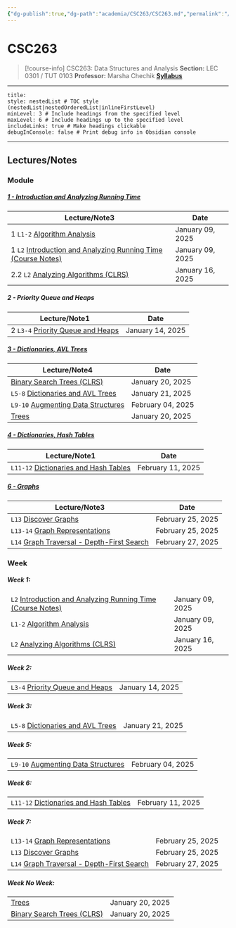 ```yaml
---
{"dg-publish":true,"dg-path":"academia/CSC263/CSC263.md","permalink":"/academia/csc-263/csc-263/","tags":["course-page","cs","university"],"created":"2024-06-22T19:06:24.000-04:00","updated":"2025-02-17T22:04:29.086-05:00"}
---
```



# CSC263

> [!course-info] CSC263: Data Structures and Analysis
> **Section:** LEC 0301 / TUT 0103
> **Professor:** Marsha Chechik
> **[Syllabus](https://q.utoronto.ca/courses/379913/assignments/syllabus)**

---

```table-of-contents
title:
style: nestedList # TOC style (nestedList|nestedOrderedList|inlineFirstLevel)
minLevel: 3 # Include headings from the specified level
maxLevel: 6 # Include headings up to the specified level
includeLinks: true # Make headings clickable
debugInConsole: false # Print debug info in Obsidian console
```

---

## Lectures/Notes

### Module

<h5><span><a data-tooltip-position="top" aria-label="100 Academia/CSC263/1 Introduction and Analyzing Running Time/1 - Introduction and Analyzing Running Time.md" data-href="100 Academia/CSC263/1 Introduction and Analyzing Running Time/1 - Introduction and Analyzing Running Time.md" href="100 Academia/CSC263/1 Introduction and Analyzing Running Time/1 - Introduction and Analyzing Running Time.md" class="internal-link" target="_blank" rel="noopener nofollow">1 - Introduction and Analyzing Running Time</a></span></h5><div><table class="dataview table-view-table"><thead class="table-view-thead"><tr class="table-view-tr-header"><th class="table-view-th"><span>Lecture/Note</span><span class="dataview small-text">3</span></th><th class="table-view-th"><span>Date</span></th></tr></thead><tbody class="table-view-tbody"><tr><td><span>1		<code>L1-2</code> <a data-tooltip-position="top" aria-label="100 Academia/CSC263/1 Introduction and Analyzing Running Time/Algorithm Analysis.md" data-href="100 Academia/CSC263/1 Introduction and Analyzing Running Time/Algorithm Analysis.md" href="100 Academia/CSC263/1 Introduction and Analyzing Running Time/Algorithm Analysis.md" class="internal-link" target="_blank" rel="noopener nofollow">Algorithm Analysis</a></span></td><td>January 09, 2025</td></tr><tr><td><span>1		<code>L2</code> <a data-tooltip-position="top" aria-label="100 Academia/CSC263/1 Introduction and Analyzing Running Time/Introduction and Analyzing Running Time (Course Notes).md" data-href="100 Academia/CSC263/1 Introduction and Analyzing Running Time/Introduction and Analyzing Running Time (Course Notes).md" href="100 Academia/CSC263/1 Introduction and Analyzing Running Time/Introduction and Analyzing Running Time (Course Notes).md" class="internal-link" target="_blank" rel="noopener nofollow">Introduction and Analyzing Running Time (Course Notes)</a></span></td><td>January 09, 2025</td></tr><tr><td><span>2.2	<code>L2</code> <a data-tooltip-position="top" aria-label="100 Academia/CSC263/1 Introduction and Analyzing Running Time/Analyzing Algorithms (CLRS).md" data-href="100 Academia/CSC263/1 Introduction and Analyzing Running Time/Analyzing Algorithms (CLRS).md" href="100 Academia/CSC263/1 Introduction and Analyzing Running Time/Analyzing Algorithms (CLRS).md" class="internal-link" target="_blank" rel="noopener nofollow">Analyzing Algorithms (CLRS)</a></span></td><td>January 16, 2025</td></tr></tbody></table></div><h5><span>2 - Priority Queue and Heaps</span></h5><div><table class="dataview table-view-table"><thead class="table-view-thead"><tr class="table-view-tr-header"><th class="table-view-th"><span>Lecture/Note</span><span class="dataview small-text">1</span></th><th class="table-view-th"><span>Date</span></th></tr></thead><tbody class="table-view-tbody"><tr><td><span>2		<code>L3-4</code> <a data-tooltip-position="top" aria-label="100 Academia/CSC263/2 Priority Queue and Heaps/Priority Queue and Heaps.md" data-href="100 Academia/CSC263/2 Priority Queue and Heaps/Priority Queue and Heaps.md" href="100 Academia/CSC263/2 Priority Queue and Heaps/Priority Queue and Heaps.md" class="internal-link" target="_blank" rel="noopener nofollow">Priority Queue and Heaps</a></span></td><td>January 14, 2025</td></tr></tbody></table></div><h5><span><a data-tooltip-position="top" aria-label="100 Academia/CSC263/3 Dictionaries, AVL Trees/3 - Dictionaries, AVL Trees.md" data-href="100 Academia/CSC263/3 Dictionaries, AVL Trees/3 - Dictionaries, AVL Trees.md" href="100 Academia/CSC263/3 Dictionaries, AVL Trees/3 - Dictionaries, AVL Trees.md" class="internal-link" target="_blank" rel="noopener nofollow">3 - Dictionaries, AVL Trees</a></span></h5><div><table class="dataview table-view-table"><thead class="table-view-thead"><tr class="table-view-tr-header"><th class="table-view-th"><span>Lecture/Note</span><span class="dataview small-text">4</span></th><th class="table-view-th"><span>Date</span></th></tr></thead><tbody class="table-view-tbody"><tr><td><span><a data-tooltip-position="top" aria-label="100 Academia/CSC263/9 Additional Notes/Binary Search Trees (CLRS).md" data-href="100 Academia/CSC263/9 Additional Notes/Binary Search Trees (CLRS).md" href="100 Academia/CSC263/9 Additional Notes/Binary Search Trees (CLRS).md" class="internal-link" target="_blank" rel="noopener nofollow">Binary Search Trees (CLRS)</a></span></td><td>January 20, 2025</td></tr><tr><td><span><code>L5-8</code> <a data-tooltip-position="top" aria-label="100 Academia/CSC263/3 Dictionaries, AVL Trees/Dictionaries and AVL Trees.md" data-href="100 Academia/CSC263/3 Dictionaries, AVL Trees/Dictionaries and AVL Trees.md" href="100 Academia/CSC263/3 Dictionaries, AVL Trees/Dictionaries and AVL Trees.md" class="internal-link" target="_blank" rel="noopener nofollow">Dictionaries and AVL Trees</a></span></td><td>January 21, 2025</td></tr><tr><td><span><code>L9-10</code> <a data-tooltip-position="top" aria-label="100 Academia/CSC263/3 Dictionaries, AVL Trees/Augmenting Data Structures.md" data-href="100 Academia/CSC263/3 Dictionaries, AVL Trees/Augmenting Data Structures.md" href="100 Academia/CSC263/3 Dictionaries, AVL Trees/Augmenting Data Structures.md" class="internal-link" target="_blank" rel="noopener nofollow">Augmenting Data Structures</a></span></td><td>February 04, 2025</td></tr><tr><td><span><a data-tooltip-position="top" aria-label="100 Academia/CSC263/9 Additional Notes/Trees.md" data-href="100 Academia/CSC263/9 Additional Notes/Trees.md" href="100 Academia/CSC263/9 Additional Notes/Trees.md" class="internal-link" target="_blank" rel="noopener nofollow">Trees</a></span></td><td>January 20, 2025</td></tr></tbody></table></div><h5><span><a data-tooltip-position="top" aria-label="4 - Dictionaries, Hash Tables" data-href="4 - Dictionaries, Hash Tables" href="4 - Dictionaries, Hash Tables" class="internal-link" target="_blank" rel="noopener nofollow">4 - Dictionaries, Hash Tables</a></span></h5><div><table class="dataview table-view-table"><thead class="table-view-thead"><tr class="table-view-tr-header"><th class="table-view-th"><span>Lecture/Note</span><span class="dataview small-text">1</span></th><th class="table-view-th"><span>Date</span></th></tr></thead><tbody class="table-view-tbody"><tr><td><span><code>L11-12</code> <a data-tooltip-position="top" aria-label="100 Academia/CSC263/4 Dictionaries, Hash Tables/Dictionaries and Hash Tables.md" data-href="100 Academia/CSC263/4 Dictionaries, Hash Tables/Dictionaries and Hash Tables.md" href="100 Academia/CSC263/4 Dictionaries, Hash Tables/Dictionaries and Hash Tables.md" class="internal-link" target="_blank" rel="noopener nofollow">Dictionaries and Hash Tables</a></span></td><td>February 11, 2025</td></tr></tbody></table></div><h5><span><a data-tooltip-position="top" aria-label="100 Academia/CSC263/6 Graphs/6 - Graphs.md" data-href="100 Academia/CSC263/6 Graphs/6 - Graphs.md" href="100 Academia/CSC263/6 Graphs/6 - Graphs.md" class="internal-link" target="_blank" rel="noopener nofollow">6 - Graphs</a></span></h5><div><table class="dataview table-view-table"><thead class="table-view-thead"><tr class="table-view-tr-header"><th class="table-view-th"><span>Lecture/Note</span><span class="dataview small-text">3</span></th><th class="table-view-th"><span>Date</span></th></tr></thead><tbody class="table-view-tbody"><tr><td><span><code>L13</code> <a data-tooltip-position="top" aria-label="100 Academia/CSC263/6 Graphs/Discover Graphs.md" data-href="100 Academia/CSC263/6 Graphs/Discover Graphs.md" href="100 Academia/CSC263/6 Graphs/Discover Graphs.md" class="internal-link" target="_blank" rel="noopener nofollow">Discover Graphs</a></span></td><td>February 25, 2025</td></tr><tr><td><span><code>L13-14</code> <a data-tooltip-position="top" aria-label="100 Academia/CSC263/6 Graphs/Graph Representations.md" data-href="100 Academia/CSC263/6 Graphs/Graph Representations.md" href="100 Academia/CSC263/6 Graphs/Graph Representations.md" class="internal-link" target="_blank" rel="noopener nofollow">Graph Representations</a></span></td><td>February 25, 2025</td></tr><tr><td><span><code>L14</code> <a data-tooltip-position="top" aria-label="100 Academia/CSC263/6 Graphs/Graph Traversal - Depth-First Search.md" data-href="100 Academia/CSC263/6 Graphs/Graph Traversal - Depth-First Search.md" href="100 Academia/CSC263/6 Graphs/Graph Traversal - Depth-First Search.md" class="internal-link" target="_blank" rel="noopener nofollow">Graph Traversal - Depth-First Search</a></span></td><td>February 27, 2025</td></tr></tbody></table></div>

### Week

<h5><span>Week 1:</span></h5><div><table class="dataview table-view-table"><thead class="table-view-thead"><tr class="table-view-tr-header"></tr></thead><tbody class="table-view-tbody"><tr><td><span><code>L2</code> <a data-tooltip-position="top" aria-label="100 Academia/CSC263/1 Introduction and Analyzing Running Time/Introduction and Analyzing Running Time (Course Notes).md" data-href="100 Academia/CSC263/1 Introduction and Analyzing Running Time/Introduction and Analyzing Running Time (Course Notes).md" href="100 Academia/CSC263/1 Introduction and Analyzing Running Time/Introduction and Analyzing Running Time (Course Notes).md" class="internal-link" target="_blank" rel="noopener nofollow">Introduction and Analyzing Running Time (Course Notes)</a></span></td><td>January 09, 2025</td></tr><tr><td><span><code>L1-2</code> <a data-tooltip-position="top" aria-label="100 Academia/CSC263/1 Introduction and Analyzing Running Time/Algorithm Analysis.md" data-href="100 Academia/CSC263/1 Introduction and Analyzing Running Time/Algorithm Analysis.md" href="100 Academia/CSC263/1 Introduction and Analyzing Running Time/Algorithm Analysis.md" class="internal-link" target="_blank" rel="noopener nofollow">Algorithm Analysis</a></span></td><td>January 09, 2025</td></tr><tr><td><span><code>L2</code> <a data-tooltip-position="top" aria-label="100 Academia/CSC263/1 Introduction and Analyzing Running Time/Analyzing Algorithms (CLRS).md" data-href="100 Academia/CSC263/1 Introduction and Analyzing Running Time/Analyzing Algorithms (CLRS).md" href="100 Academia/CSC263/1 Introduction and Analyzing Running Time/Analyzing Algorithms (CLRS).md" class="internal-link" target="_blank" rel="noopener nofollow">Analyzing Algorithms (CLRS)</a></span></td><td>January 16, 2025</td></tr></tbody></table></div><h5><span>Week 2:</span></h5><div><table class="dataview table-view-table"><thead class="table-view-thead"><tr class="table-view-tr-header"></tr></thead><tbody class="table-view-tbody"><tr><td><span><code>L3-4</code> <a data-tooltip-position="top" aria-label="100 Academia/CSC263/2 Priority Queue and Heaps/Priority Queue and Heaps.md" data-href="100 Academia/CSC263/2 Priority Queue and Heaps/Priority Queue and Heaps.md" href="100 Academia/CSC263/2 Priority Queue and Heaps/Priority Queue and Heaps.md" class="internal-link" target="_blank" rel="noopener nofollow">Priority Queue and Heaps</a></span></td><td>January 14, 2025</td></tr></tbody></table></div><h5><span>Week 3:</span></h5><div><table class="dataview table-view-table"><thead class="table-view-thead"><tr class="table-view-tr-header"></tr></thead><tbody class="table-view-tbody"><tr><td><span><code>L5-8</code> <a data-tooltip-position="top" aria-label="100 Academia/CSC263/3 Dictionaries, AVL Trees/Dictionaries and AVL Trees.md" data-href="100 Academia/CSC263/3 Dictionaries, AVL Trees/Dictionaries and AVL Trees.md" href="100 Academia/CSC263/3 Dictionaries, AVL Trees/Dictionaries and AVL Trees.md" class="internal-link" target="_blank" rel="noopener nofollow">Dictionaries and AVL Trees</a></span></td><td>January 21, 2025</td></tr></tbody></table></div><h5><span>Week 5:</span></h5><div><table class="dataview table-view-table"><thead class="table-view-thead"><tr class="table-view-tr-header"></tr></thead><tbody class="table-view-tbody"><tr><td><span><code>L9-10</code> <a data-tooltip-position="top" aria-label="100 Academia/CSC263/3 Dictionaries, AVL Trees/Augmenting Data Structures.md" data-href="100 Academia/CSC263/3 Dictionaries, AVL Trees/Augmenting Data Structures.md" href="100 Academia/CSC263/3 Dictionaries, AVL Trees/Augmenting Data Structures.md" class="internal-link" target="_blank" rel="noopener nofollow">Augmenting Data Structures</a></span></td><td>February 04, 2025</td></tr></tbody></table></div><h5><span>Week 6:</span></h5><div><table class="dataview table-view-table"><thead class="table-view-thead"><tr class="table-view-tr-header"></tr></thead><tbody class="table-view-tbody"><tr><td><span><code>L11-12</code> <a data-tooltip-position="top" aria-label="100 Academia/CSC263/4 Dictionaries, Hash Tables/Dictionaries and Hash Tables.md" data-href="100 Academia/CSC263/4 Dictionaries, Hash Tables/Dictionaries and Hash Tables.md" href="100 Academia/CSC263/4 Dictionaries, Hash Tables/Dictionaries and Hash Tables.md" class="internal-link" target="_blank" rel="noopener nofollow">Dictionaries and Hash Tables</a></span></td><td>February 11, 2025</td></tr></tbody></table></div><h5><span>Week 7:</span></h5><div><table class="dataview table-view-table"><thead class="table-view-thead"><tr class="table-view-tr-header"></tr></thead><tbody class="table-view-tbody"><tr><td><span><code>L13-14</code> <a data-tooltip-position="top" aria-label="100 Academia/CSC263/6 Graphs/Graph Representations.md" data-href="100 Academia/CSC263/6 Graphs/Graph Representations.md" href="100 Academia/CSC263/6 Graphs/Graph Representations.md" class="internal-link" target="_blank" rel="noopener nofollow">Graph Representations</a></span></td><td>February 25, 2025</td></tr><tr><td><span><code>L13</code> <a data-tooltip-position="top" aria-label="100 Academia/CSC263/6 Graphs/Discover Graphs.md" data-href="100 Academia/CSC263/6 Graphs/Discover Graphs.md" href="100 Academia/CSC263/6 Graphs/Discover Graphs.md" class="internal-link" target="_blank" rel="noopener nofollow">Discover Graphs</a></span></td><td>February 25, 2025</td></tr><tr><td><span><code>L14</code> <a data-tooltip-position="top" aria-label="100 Academia/CSC263/6 Graphs/Graph Traversal - Depth-First Search.md" data-href="100 Academia/CSC263/6 Graphs/Graph Traversal - Depth-First Search.md" href="100 Academia/CSC263/6 Graphs/Graph Traversal - Depth-First Search.md" class="internal-link" target="_blank" rel="noopener nofollow">Graph Traversal - Depth-First Search</a></span></td><td>February 27, 2025</td></tr></tbody></table></div><h5><span>Week No Week:</span></h5><div><table class="dataview table-view-table"><thead class="table-view-thead"><tr class="table-view-tr-header"></tr></thead><tbody class="table-view-tbody"><tr><td><span><a data-tooltip-position="top" aria-label="100 Academia/CSC263/9 Additional Notes/Trees.md" data-href="100 Academia/CSC263/9 Additional Notes/Trees.md" href="100 Academia/CSC263/9 Additional Notes/Trees.md" class="internal-link" target="_blank" rel="noopener nofollow">Trees</a></span></td><td>January 20, 2025</td></tr><tr><td><span><a data-tooltip-position="top" aria-label="100 Academia/CSC263/9 Additional Notes/Binary Search Trees (CLRS).md" data-href="100 Academia/CSC263/9 Additional Notes/Binary Search Trees (CLRS).md" href="100 Academia/CSC263/9 Additional Notes/Binary Search Trees (CLRS).md" class="internal-link" target="_blank" rel="noopener nofollow">Binary Search Trees (CLRS)</a></span></td><td>January 20, 2025</td></tr></tbody></table></div>
